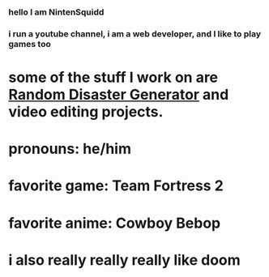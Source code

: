 ### hello I am NintenSquidd
### i run a youtube channel, i am a web developer, and I like to play games too

# some of the stuff I work on are [Random Disaster Generator](https://random-disaster-generator.glitch.me) and video editing projects.


# pronouns: he/him
# favorite game: Team Fortress 2
# favorite anime: Cowboy Bebop
# i also really really really like doom

<!--
**nintensquidd/nintensquidd** is a ✨ _special_ ✨ repository because its `README.md` (this file) appears on your GitHub profile.

Here are some ideas to get you started:

- 🔭 I’m currently working on ...
- 🌱 I’m currently learning ...
- 👯 I’m looking to collaborate on ...
- 🤔 I’m looking for help with ...
- 💬 Ask me about ...
- 📫 How to reach me: ...
- 😄 Pronouns: ...
- ⚡ Fun fact: ...
-->
